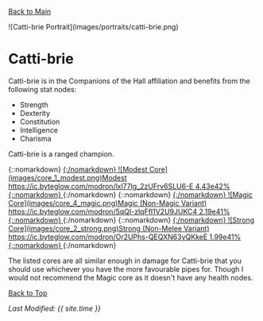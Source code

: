 [Back to Main](index.md)

<span id="catti-brie">
![Catti-brie Portrait](images/portraits/catti-brie.png)
</span>

# Catti-brie

Catti-brie is in the Companions of the Hall affiliation and benefits from the following stat nodes:

* Strength
* Dexterity
* Constitution
* Intelligence
* Charisma

Catti-brie is a ranged champion.

<span class="modronColumn">
{::nomarkdown}
    <a href="https://ic.byteglow.com/modron/lxl77lg_2zUFrv6SLU6-E">
{:/nomarkdown}
    <span class="modronRow">
        <span class="modronIconFull">
            ![Modest Core](images/core_1_modest.png)Modest
        </span>
        <span class="modronLink">
            https://ic.byteglow.com/modron/lxl77lg_2zUFrv6SLU6-E
        </span>
        <span class="modronDamage">
            4.43e42%
        </span>
    </span>
{::nomarkdown}
    </a>
{:/nomarkdown}
{::nomarkdown}
    <a href="https://ic.byteglow.com/modron/5qQI-zlqFfl1V2U9JUKC4">
{:/nomarkdown}
    <span class="modronRow">
        <span class="modronIconFull">
            ![Magic Core](images/core_4_magic.png)Magic (Non-Magic Variant)
        </span>
        <span class="modronLink">
            https://ic.byteglow.com/modron/5qQI-zlqFfl1V2U9JUKC4
        </span>
        <span class="modronDamage">
            2.19e41%
        </span>
    </span>
{::nomarkdown}
    </a>
{:/nomarkdown}
{::nomarkdown}
    <a href="https://ic.byteglow.com/modron/Or2UPhs-QEQXN63yQKkeE">
{:/nomarkdown}
    <span class="modronRow">
        <span class="modronIconFull">
            ![Strong Core](images/core_2_strong.png)Strong (Non-Melee Variant)
        </span>
        <span class="modronLink">
            https://ic.byteglow.com/modron/Or2UPhs-QEQXN63yQKkeE
        </span>
        <span class="modronDamage">
            1.99e41%
        </span>
    </span>
{::nomarkdown}
    </a>
{:/nomarkdown}
</span>

The listed cores are all similar enough in damage for Catti-brie that you should use whichever you have the more favourable pipes for. Though I would not recommend the Magic core as it doesn't have any health nodes.

[Back to Top](#top)

*Last Modified: {{ site.time }}*